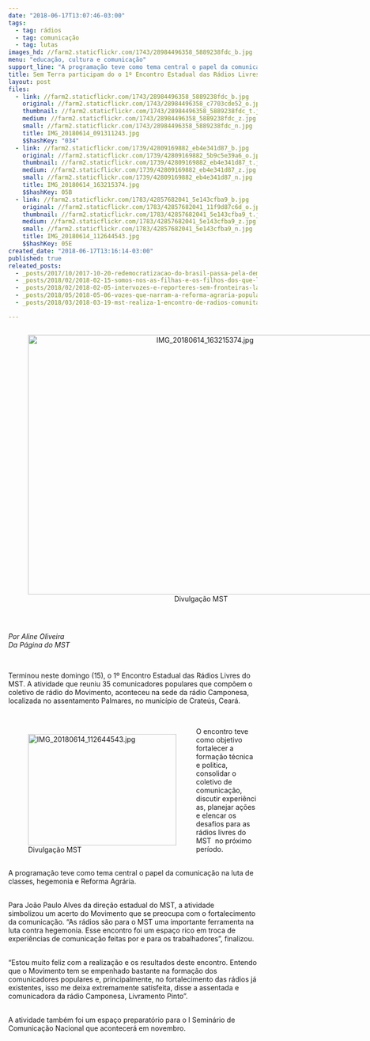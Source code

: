 ```yaml
---
date: "2018-06-17T13:07:46-03:00"
tags:
  - tag: rádios
  - tag: comunicação
  - tag: lutas
images_hd: //farm2.staticflickr.com/1743/28984496358_5889238fdc_b.jpg
menu: "educação, cultura e comunicação"
support_line: "A programação teve como tema central o papel da comunicação na luta de classes, hegemonia e Reforma Agrária"
title: Sem Terra participam do o 1º Encontro Estadual das Rádios Livres do MST
layout: post
files:
  - link: //farm2.staticflickr.com/1743/28984496358_5889238fdc_b.jpg
    original: //farm2.staticflickr.com/1743/28984496358_c7703cde52_o.jpg
    thumbnail: //farm2.staticflickr.com/1743/28984496358_5889238fdc_t.jpg
    medium: //farm2.staticflickr.com/1743/28984496358_5889238fdc_z.jpg
    small: //farm2.staticflickr.com/1743/28984496358_5889238fdc_n.jpg
    title: IMG_20180614_091311243.jpg
    $$hashKey: "034"
  - link: //farm2.staticflickr.com/1739/42809169882_eb4e341d87_b.jpg
    original: //farm2.staticflickr.com/1739/42809169882_5b9c5e39a6_o.jpg
    thumbnail: //farm2.staticflickr.com/1739/42809169882_eb4e341d87_t.jpg
    medium: //farm2.staticflickr.com/1739/42809169882_eb4e341d87_z.jpg
    small: //farm2.staticflickr.com/1739/42809169882_eb4e341d87_n.jpg
    title: IMG_20180614_163215374.jpg
    $$hashKey: 05B
  - link: //farm2.staticflickr.com/1783/42857682041_5e143cfba9_b.jpg
    original: //farm2.staticflickr.com/1783/42857682041_11f9d87c6d_o.jpg
    thumbnail: //farm2.staticflickr.com/1783/42857682041_5e143cfba9_t.jpg
    medium: //farm2.staticflickr.com/1783/42857682041_5e143cfba9_z.jpg
    small: //farm2.staticflickr.com/1783/42857682041_5e143cfba9_n.jpg
    title: IMG_20180614_112644543.jpg
    $$hashKey: 05E
created_date: "2018-06-17T13:16:14-03:00"
published: true
releated_posts:
  - _posts/2017/10/2017-10-20-redemocratizacao-do-brasil-passa-pela-democratizacao-do-oligopolio-midiatico.md
  - _posts/2018/02/2018-02-15-somos-nos-as-filhas-e-os-filhos-dos-que-lutam-e-somos-continuadores-dessa-luta.md
  - _posts/2018/02/2018-02-05-intervozes-e-reporteres-sem-fronteiras-lancam-pesquisa-sobre-proprietarios-de-midia-no-brasil.md
  - _posts/2018/05/2018-05-06-vozes-que-narram-a-reforma-agraria-popular.md
  - _posts/2018/03/2018-03-19-mst-realiza-1-encontro-de-radios-comunitarias-em-santa-catarina.md

---
```

<div style="text-align:center">
<figure class="image" style="display:inline-block"><img alt="IMG_20180614_163215374.jpg" height="525" src="//farm2.staticflickr.com/1739/42809169882_eb4e341d87_b.jpg" width="700" />
<figcaption>Divulga&ccedil;&atilde;o MST</figcaption>
</figure>
</div>

<p>&nbsp;</p>

<p><em>Por Aline Oliveira<br />
Da P&aacute;gina do MST</em></p>

<p>&nbsp;</p>

<p>Terminou neste domingo&nbsp;(15),&nbsp;o 1&ordm;&nbsp;Encontro Estadual das R&aacute;dios Livres do MST. A atividade que reuniu 35 comunicadores populares que comp&otilde;em&nbsp;o coletivo&nbsp;de&nbsp;r&aacute;dio&nbsp;do Movimento, aconteceu na sede da r&aacute;dio Camponesa, localizada no assentamento Palmares, no munic&iacute;pio de Crate&uacute;s, Cear&aacute;.&nbsp;</p>

<p>&nbsp;</p>

<figure class="image" style="float:left"><img alt="IMG_20180614_112644543.jpg" height="225" src="//farm2.staticflickr.com/1783/42857682041_5e143cfba9_b.jpg" width="300" />
<figcaption>Divulga&ccedil;&atilde;o MST</figcaption>
</figure>

<p>O encontro teve como objetivo fortalecer a forma&ccedil;&atilde;o t&eacute;cnica e politica, consolidar o coletivo de comunica&ccedil;&atilde;o, discutir&nbsp;experi&ecirc;ncias, planejar a&ccedil;&otilde;es e elencar os desafios para as r&aacute;dios livres do MST&nbsp;&nbsp;no pr&oacute;ximo per&iacute;odo.</p>

<p><br />
A programa&ccedil;&atilde;o&nbsp;teve como tema central o papel da comunica&ccedil;&atilde;o na luta de classes, hegemonia e Reforma Agr&aacute;ria.</p>

<p><br />
Para Jo&atilde;o Paulo Alves da dire&ccedil;&atilde;o estadual do MST, a&nbsp;atividade simbolizou&nbsp;um acerto do Movimento que&nbsp;se preocupa&nbsp;com o fortalecimento da comunica&ccedil;&atilde;o.&nbsp;&ldquo;As&nbsp;r&aacute;dios s&atilde;o para o MST&nbsp;uma importante ferramenta na luta&nbsp;contra hegemonia.&nbsp;Esse encontro foi&nbsp;um espa&ccedil;o rico em troca de experi&ecirc;ncias&nbsp;de&nbsp;comunica&ccedil;&atilde;o feitas por e para os trabalhadores&rdquo;, finalizou.</p>

<p><br />
&ldquo;Estou muito feliz&nbsp;com a realiza&ccedil;&atilde;o e os resultados deste encontro. Entendo que o Movimento tem se empenhado bastante na&nbsp;forma&ccedil;&atilde;o dos comunicadores&nbsp;populares e, principalmente, no fortalecimento das r&aacute;dios j&aacute; existentes, isso me deixa extremamente satisfeita, disse a&nbsp;assentada e comunicadora da r&aacute;dio Camponesa,&nbsp;Livramento Pinto&rdquo;.</p>

<p><br />
A atividade&nbsp;tamb&eacute;m foi um&nbsp;espa&ccedil;o preparat&oacute;rio&nbsp;para o I Semin&aacute;rio de Comunica&ccedil;&atilde;o Nacional que acontecer&aacute; em novembro.</p>

<p>&nbsp;</p>
